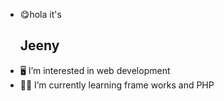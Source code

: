 - 😋hola it's <h2>Jeeny</h2>
- 🖥 I’m interested in web development
- 👨‍💻 I’m currently learning frame works and PHP


<!---
Jeeny-kylaim/Jeeny-kylaim is a ✨ special ✨ repository because its `README.md` (this file) appears on your GitHub profile.
You can click the Preview link to take a look at your changes.
--->
